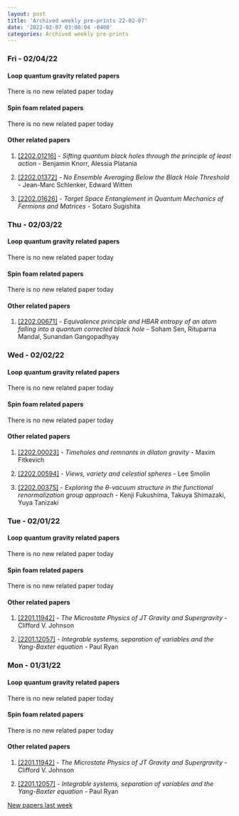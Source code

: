 ```yaml
---
layout: post
title: 'Archived weekly pre-prints 22-02-07'
date: '2022-02-07 03:00:04 -0400'
categories: Archived weekly pre-prints
---
```



### Fri - 02/04/22

#### Loop quantum gravity related papers

There is no new related paper today 

#### Spin foam related papers

There is no new related paper today 



#### Other related papers

1. [[2202.01216]](https://arxiv.org/abs/2202.01216) - *Sifting quantum black holes through the principle of least action* - Benjamin Knorr, Alessia Platania

1. [[2202.01372]](https://arxiv.org/abs/2202.01372) - *No Ensemble Averaging Below the Black Hole Threshold* - Jean-Marc Schlenker, Edward Witten

1. [[2202.01626]](https://arxiv.org/abs/2202.01626) - *Target Space Entanglement in Quantum Mechanics of Fermions and Matrices* - Sotaro Sugishita



### Thu - 02/03/22

#### Loop quantum gravity related papers

There is no new related paper today 

#### Spin foam related papers

There is no new related paper today 



#### Other related papers

1. [[2202.00671]](https://arxiv.org/abs/2202.00671) - *Equivalence principle and HBAR entropy of an atom falling into a quantum  corrected black hole* - Soham Sen, Rituparna Mandal, Sunandan Gangopadhyay



### Wed - 02/02/22

#### Loop quantum gravity related papers

There is no new related paper today 

#### Spin foam related papers

There is no new related paper today 



#### Other related papers

1. [[2202.00023]](https://arxiv.org/abs/2202.00023) - *Timeholes and remnants in dilaton gravity* - Maxim Fitkevich

1. [[2202.00594]](https://arxiv.org/abs/2202.00594) - *Views, variety and celestial spheres* - Lee Smolin

1. [[2202.00375]](https://arxiv.org/abs/2202.00375) - *Exploring the $θ$-vacuum structure in the functional  renormalization group approach* - Kenji Fukushima, Takuya Shimazaki, Yuya Tanizaki



### Tue - 02/01/22

#### Loop quantum gravity related papers

There is no new related paper today 

#### Spin foam related papers

There is no new related paper today 



#### Other related papers

1. [[2201.11942]](https://arxiv.org/abs/2201.11942) - *The Microstate Physics of JT Gravity and Supergravity* - Clifford V. Johnson

1. [[2201.12057]](https://arxiv.org/abs/2201.12057) - *Integrable systems, separation of variables and the Yang-Baxter equation* - Paul Ryan



### Mon - 01/31/22

#### Loop quantum gravity related papers

There is no new related paper today 

#### Spin foam related papers

There is no new related paper today 



#### Other related papers

1. [[2201.11942]](https://arxiv.org/abs/2201.11942) - *The Microstate Physics of JT Gravity and Supergravity* - Clifford V. Johnson

1. [[2201.12057]](https://arxiv.org/abs/2201.12057) - *Integrable systems, separation of variables and the Yang-Baxter equation* - Paul Ryan






[New papers last week]({{site.url}}/archived/weekly/pre-prints/2022/01/31/archived_weekly_papers.html)